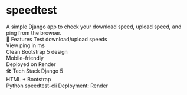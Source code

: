 # speedtest
A simple Django app to check your download speed, upload speed, and ping from the browser.  
🚀 Features 
Test download/upload speeds  
View ping in ms  
Clean Bootstrap 5 design  
Mobile-friendly  
Deployed on Render  
🛠 Tech Stack Django 5  
HTML + Bootstrap  
Python speedtest-cli 
Deployment: Render
